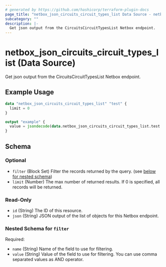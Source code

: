 ```yaml
---
# generated by https://github.com/hashicorp/terraform-plugin-docs
page_title: "netbox_json_circuits_circuit_types_list Data Source - netbox"
subcategory: ""
description: |-
  Get json output from the CircuitsCircuitTypesList Netbox endpoint.
---
```


# netbox_json_circuits_circuit_types_list (Data Source)

Get json output from the CircuitsCircuitTypesList Netbox endpoint.

## Example Usage

```terraform
data "netbox_json_circuits_circuit_types_list" "test" {
  limit = 0
}

output "example" {
  value = jsondecode(data.netbox_json_circuits_circuit_types_list.test.json)
}
```

<!-- schema generated by tfplugindocs -->
## Schema

### Optional

- `filter` (Block Set) Filter the records returned by the query. (see [below for nested schema](#nestedblock--filter))
- `limit` (Number) The max number of returned results. If 0 is specified, all records will be returned.

### Read-Only

- `id` (String) The ID of this resource.
- `json` (String) JSON output of the list of objects for this Netbox endpoint.

<a id="nestedblock--filter"></a>
### Nested Schema for `filter`

Required:

- `name` (String) Name of the field to use for filtering.
- `value` (String) Value of the field to use for filtering. You can use comma separated values as AND operator.
